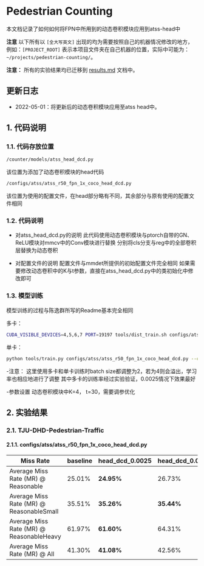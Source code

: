 
# Pedestrian Counting

本文档记录了如何如何将FPN中所用到的动态卷积模块应用到atss-head中

**注意** 以下所有以 `[全大写英文]` 出现的均为需要按照自己的机器情况修改的地方，例如：`[PROJECT_ROOT]` 表示本项目文件夹在自己机器的位置，实际中可能为：`~/projects/pedestrian-counting/`。

**注意：** 所有的实验结果均已迁移到 [results.md](./results.md) 文档中。

## 更新日志

- 2022-05-01：将更新后的动态卷积模块应用至atss head中。

## 1. 代码说明

### 1.1. 代码存放位置

```bash
/counter/models/atss_head_dcd.py
```
该位置为添加了动态卷积模块的head代码

```bash
/configs/atss/atss_r50_fpn_1x_coco_head_dcd.py
```
该位置为使用的配置文件，在head部分略有不同，其余部分与原有使用的配置文件相同

### 1.2. 代码说明

- 对atss_head_dcd.py的说明
此代码使用动态卷积模块与ptorch自带的GN、ReLU模块对mmcv中的Conv模块进行替换
分别将cls分支与reg中的全部卷积层替换为动态卷积

- 对配置文件的说明
配置文件与mmdet所提供的初始配置文件完全相同
如果需要修改动态卷积中的K与t参数，直接在atss_head_dcd.py中的类初始化中修改即可

### 1.3. 模型训练
模型训练的过程与陈逸群所写的Readme基本完全相同

多卡：
```bash
CUDA_VISIBLE_DEVICES=4,5,6,7 PORT=19197 tools/dist_train.sh configs/atss/atss_r50_fpn_1x_coco_head_dcd.py 4 --cfg-options "data.samples_per_gpu=2 optimizer.lr=0.0025"
```
单卡：
```bash
python tools/train.py configs/atss/atss_r50_fpn_1x_coco_head_dcd.py --cfg-options "optimizer.lr=0.00125"
```
-注意：
这里使用多卡和单卡训练时batch size都调整为2，若为4则会溢出，学习率也相应地进行了调整
其中多卡的训练率经过实验验证，0.0025情况下效果最好

-参数设置
动态卷积模块中K=4， t=30，需要调参优化

## 2. 实验结果

### 2.1. TJU-DHD-Pedestrian-Traffic 

#### 2.1.1. configs/atss/atss_r50_fpn_1x_coco_head_dcd.py

| Miss Rate                                  | baseline  | head_dcd_0.0025|head_dcd_0.005|head_dcd_0.00125
|--------------------------------------------|-----------|----------------|--------------|----------------|
| Average Miss Rate  (MR) @ Reasonable       |  25.01%   |    <b>24.95%    |     26.73%  |      25.80%    |
| Average Miss Rate  (MR) @ ReasonableSmall  |  35.51%   |    <b>35.26%    |  <b>35.44%  |      36.24%    |
| Average Miss Rate  (MR) @ ReasonableHeavy  |  61.97%   |    <b>61.60%    |     64.31%  |      62.24%    |
| Average Miss Rate  (MR) @ All              |  41.30%   |    <b>41.08%    |     42.56%  |      42.08%    |

